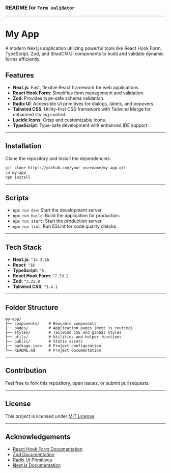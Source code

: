 ### README for `Form validator`

---

# My App

A modern Next.js application utilizing powerful tools like React Hook Form, TypeScript, Zod, and ShadCN UI components to build and validate dynamic forms efficiently.

## Features

- **Next.js**: Fast, flexible React framework for web applications.
- **React Hook Form**: Simplifies form management and validation.
- **Zod**: Provides type-safe schema validation.
- **Radix UI**: Accessible UI primitives for dialogs, labels, and popovers.
- **Tailwind CSS**: Utility-first CSS framework with Tailwind Merge for enhanced styling control.
- **Lucide Icons**: Crisp and customizable icons.
- **TypeScript**: Type-safe development with enhanced IDE support.

---

## Installation

Clone the repository and install the dependencies:

```bash
git clone https://github.com/your-username/my-app.git
cd my-app
npm install
```

---

## Scripts

- `npm run dev`: Start the development server.
- `npm run build`: Build the application for production.
- `npm run start`: Start the production server.
- `npm run lint`: Run ESLint for code quality checks.

---

## Tech Stack

- **Next.js**: `^14.2.16`
- **React**: `^18`
- **TypeScript**: `^5`
- **React Hook Form**: `^7.53.2`
- **Zod**: `^3.23.8`
- **Tailwind CSS**: `^3.4.1`

---

## Folder Structure

```plaintext
my-app/
├── components/    # Reusable components
├── pages/         # Application pages (Next.js routing)
├── styles/        # Tailwind CSS and global styles
├── utils/         # Utilities and helper functions
├── public/        # Static assets
├── package.json   # Project configuration
└── README.md      # Project documentation
```

---

## Contribution

Feel free to fork this repository, open issues, or submit pull requests.

---

## License

This project is licensed under [MIT License](LICENSE).

---

## Acknowledgements

- [React Hook Form Documentation](https://react-hook-form.com/)
- [Zod Documentation](https://zod.dev/)
- [Radix UI Primitives](https://www.radix-ui.com/)
- [Next.js Documentation](https://nextjs.org/docs)
